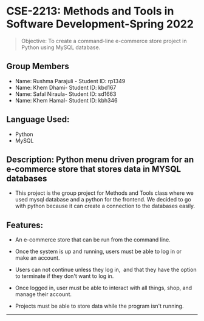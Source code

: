 # CSE-2213: Methods and Tools in Software Development-Spring 2022

> Objective: To create a command-line e-commerce store project in Python using MySQL database.

## Group Members

* Name: Rushma Parajuli - Student ID: rp1349
* Name: Khem Dhami- Student ID: kbd167
* Name: Safal Niraula- Student ID: sd1663 
* Name: Khem Hamal- Student ID: kbh346 

## Language Used:
* Python
* MySQL

## Description: Python menu driven program for an e-commerce store that stores data in MYSQL databases

* This project is the group project for Methods and Tools class where we used mysql database and a python for the frontend. We decided to go with python because it can create a connection to  the databases easily. 

## Features:

* An e-commerce store that can be run from the command line. 

* Once the system is up and running, users must be able to log in or make an account. 

* Users can not continue unless they log in,  and that they have the option to terminate if they don't want to log in. 

* Once logged in, user must be able to interact with all things, shop, and manage their account.

* Projects must be able to store data while the program isn't running.


***********************************************************************************************************************************************************
